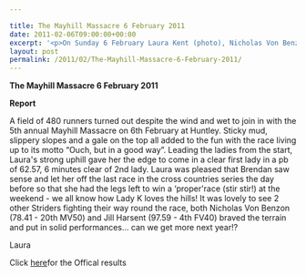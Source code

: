 ```yaml
---

title: The Mayhill Massacre 6 February 2011
date: 2011-02-06T09:00:00+00:00
excerpt: '<p>On Sunday 6 February Laura Kent (photo), Nicholas Von Benzon and Jill Harsent represented the Striders in the 5th annual Mayhill Massacre at Huntley. See the report to find out how they got on The Mayhill Massacre Report</p>'
layout: post
permalink: /2011/02/The-Mayhill-Massacre-6-February-2011/
---
```

**The Mayhill Massacre 6 February 2011**

**Report**

A field of 480 runners turned out despite the wind and wet to join in with the 5th annual Mayhill Massacre on 6th February at Huntley. Sticky mud, slippery slopes and a gale on the top all added to the fun with the race living up to its motto &#8220;Ouch, but in a good way&#8221;. Leading the ladies from the start, Laura's strong uphill gave her the edge to come in a clear first lady in a pb of 62.57, 6 minutes clear of 2nd lady. Laura was pleased that Brendan saw sense and let her off the last race in the cross countries series the day before so that she had the legs left to win a &#8216;proper'race (stir stir!) at the weekend - we all know how Lady K loves the hills! It was lovely to see 2 other Striders fighting their way round the race, both Nicholas Von Benzon (78.41 - 20th MV50) and Jill Harsent (97.59 - 4th FV40) braved the terrain and put in solid performances&#8230; can we get more next year!? 

Laura

Click <a href="http://www.mayhillmassacre.co.uk/images/provisional_results_2011.pdf" target="_blank" rel="nofollow">here</a>for the Offical results